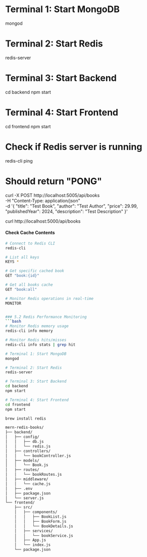 # Terminal 1: Start MongoDB
mongod

# Terminal 2: Start Redis
redis-server

# Terminal 3: Start Backend
cd backend
npm start

# Terminal 4: Start Frontend
cd frontend
npm start

# Check if Redis server is running
redis-cli ping
# Should return "PONG"


curl -X POST http://localhost:5005/api/books \
-H "Content-Type: application/json" \
-d '{
    "title": "Test Book",
    "author": "Test Author",
    "price": 29.99,
    "publishedYear": 2024,
    "description": "Test Description"
}'

curl http://localhost:5000/api/books

#### Check Cache Contents
```bash
# Connect to Redis CLI
redis-cli

# List all keys
KEYS *

# Get specific cached book
GET "book:{id}"

# Get all books cache
GET "book:all"

# Monitor Redis operations in real-time
MONITOR


### 5.2 Redis Performance Monitoring
```bash
# Monitor Redis memory usage
redis-cli info memory

# Monitor Redis hits/misses
redis-cli info stats | grep hit

# Terminal 1: Start MongoDB
mongod

# Terminal 2: Start Redis
redis-server

# Terminal 3: Start Backend
cd backend
npm start

# Terminal 4: Start Frontend
cd frontend
npm start

brew install redis

mern-redis-books/
├── backend/
│   ├── config/
│   │   ├── db.js
│   │   └── redis.js
│   ├── controllers/
│   │   └── bookController.js
│   ├── models/
│   │   └── Book.js
│   ├── routes/
│   │   └── bookRoutes.js
│   ├── middleware/
│   │   └── cache.js
│   ├── .env
│   ├── package.json
│   └── server.js
└── frontend/
    ├── src/
    │   ├── components/
    │   │   ├── BookList.js
    │   │   ├── BookForm.js
    │   │   └── BookDetails.js
    │   ├── services/
    │   │   └── bookService.js
    │   ├── App.js
    │   └── index.js
    └── package.json
